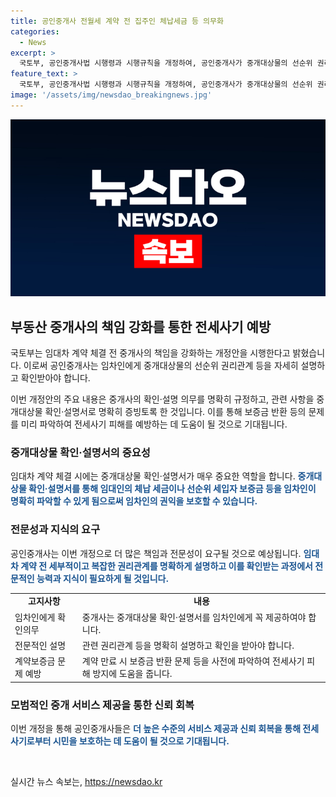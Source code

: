```yaml
---
title: 공인중개사 전월세 계약 전 집주인 체납세금 등 의무화
categories:
  - News
excerpt: >
  국토부, 공인중개사법 시행령과 시행규칙을 개정하여, 공인중개사가 중개대상물의 선순위 권리관계 등을 임차인에게 자세히 설명하고 확인받아야 한다고 밝혔습니다. 이를 통해 보증금 반환 어려움 등을 미리 파악하여 전세사기 피해를 예방할 수 있을 것으로 예상됩니다.
feature_text: >
  국토부, 공인중개사법 시행령과 시행규칙을 개정하여, 공인중개사가 중개대상물의 선순위 권리관계 등을 임차인에게 자세히 설명하고 확인받아야 한다고 밝혔습니다. 이를 통해 보증금 반환 어려움 등을 미리 파악하여 전세사기 피해를 예방할 수 있을 것으로 예상됩니다.
image: '/assets/img/newsdao_breakingnews.jpg'
---
```


<p><img src="/assets/img/newsdao_breakingnews.jpg" alt="ontimetimes 속보" /></p>

<h2 data-ke-size="size26">부동산 중개사의 책임 강화를 통한 전세사기 예방</h2>

<p>국토부는 임대차 계약 체결 전 중개사의 책임을 강화하는 개정안을 시행한다고 밝혔습니다. 이로써 공인중개사는 임차인에게 중개대상물의 선순위 권리관계 등을 자세히 설명하고 확인받아야 합니다.</p>

<p data-ke-size="size16">이번 개정안의 주요 내용은 중개사의 확인·설명 의무를 명확히 규정하고, 관련 사항을 중개대상물 확인·설명서로 명확히 증빙토록 한 것입니다. 이를 통해 보증금 반환 등의 문제를 미리 파악하여 전세사기 피해를 예방하는 데 도움이 될 것으로 기대됩니다.</p>

<h3>중개대상물 확인·설명서의 중요성</h3>

<p>임대차 계약 체결 시에는 중개대상물 확인·설명서가 매우 중요한 역할을 합니다. <b><span style="color: #1a5490;">중개대상물 확인·설명서를 통해 임대인의 체납 세금이나 선순위 세입자 보증금 등을 임차인이 명확히 파악할 수 있게 됨으로써 임차인의 권익을 보호할 수 있습니다.</span></b></p>

<h3>전문성과 지식의 요구</h3>

<p>공인중개사는 이번 개정으로 더 많은 책임과 전문성이 요구될 것으로 예상됩니다. <b><span style="color: #1a5490;">임대차 계약 전 세부적이고 복잡한 권리관계를 명확하게 설명하고 이를 확인받는 과정에서 전문적인 능력과 지식이 필요하게 될 것입니다.</span></b></p>

<table>
    <tr>
        <td style="text-align: center; height: 17px;"><b>고지사항</b></td>
        <td style="text-align: center; height: 17px;"><b>내용</b></td>
    </tr>
    <tr>
        <td style="height: 17px;">임차인에게 확인의무</td>
        <td style="height: 17px;">중개사는 중개대상물 확인·설명서를 임차인에게 꼭 제공하여야 합니다.</td>
    </tr>
    <tr>
        <td style="height: 17px;">전문적인 설명</td>
        <td style="height: 17px;">관련 권리관계 등을 명확히 설명하고 확인을 받아야 합니다.</td>
    </tr>
    <tr>
        <td style="height: 17px;">계약보증금 문제 예방</td>
        <td style="height: 17px;">계약 만료 시 보증금 반환 문제 등을 사전에 파악하여 전세사기 피해 방지에 도움을 줍니다.</td>
    </tr>
</table>

<h3>모범적인 중개 서비스 제공을 통한 신뢰 회복</h3>

<p>이번 개정을 통해 공인중개사들은 <b><span style="color: #1a5490;">더 높은 수준의 서비스 제공과 신뢰 회복을 통해 전세사기로부터 시민을 보호하는 데 도움이 될 것으로 기대됩니다.</span></b></p>

<p data-ke-size="size16">&nbsp;</p>
실시간 뉴스 속보는, <a href="https://newsdao.kr" rel="dofollow">https://newsdao.kr</a>


